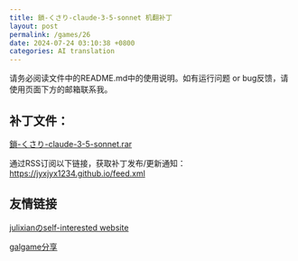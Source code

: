 ```yaml
---
title: 鎖-くさり-claude-3-5-sonnet 机翻补丁
layout: post
permalink: /games/26
date: 2024-07-24 03:10:38 +0800
categories: AI translation
---
```



请务必阅读文件中的README.md中的使用说明。如有运行问题 or bug反馈，请使用页面下方的邮箱联系我。

## 补丁文件：

[鎖-くさり-claude-3-5-sonnet.rar](../resources/%E9%8E%96-%E3%81%8F%E3%81%95%E3%82%8A-claude-3-5-sonnet.rar)

 

通过RSS订阅以下链接，获取补丁发布/更新通知：https://jyxjyx1234.github.io/feed.xml

## 友情链接

[julixianのself-interested website](https://julixian-siw.worldsystem.top/) 

[galgame分享](https://t.me/galgpt)